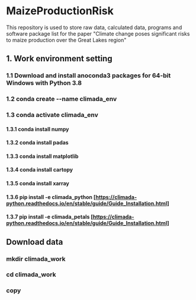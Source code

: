 # MaizeProductionRisk
This repository is used to store raw data, calculated data, programs and software package list for the paper "Climate change poses significant risks to maize production over the Great Lakes region"
## 1. Work environment setting 
### 1.1 Download and install anoconda3 packages for 64-bit Windows with Python 3.8
### 1.2 conda create --name climada_env
### 1.3 conda activate climada_env
#### 1.3.1 conda install numpy
#### 1.3.2 conda install padas
#### 1.3.3 conda install matplotlib
#### 1.3.4 conda install cartopy
#### 1.3.5 conda install xarray
#### 1.3.6 pip install -e climada_python [https://climada-python.readthedocs.io/en/stable/guide/Guide_Installation.html]
#### 1.3.7 pip install -e climada_petals [https://climada-python.readthedocs.io/en/stable/guide/Guide_Installation.html]
## Download data
### mkdir climada_work
### cd climada_work
### copy 
